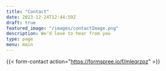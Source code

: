 ```yaml
---
title: "Contact"
date: 2023-12-24T12:44:59Z
draft: true
featured_image: "/images/contactImage.png"
description: We'd love to hear from you
type: page
menu: main
---
```



{{< form-contact action="https://formspree.io/f/mleqrzpz"  >}}
